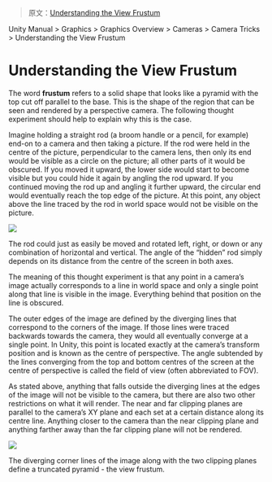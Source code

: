 > 原文：[Understanding the View Frustum](http://docs.unity3d.com/Manual/UnderstandingFrustum.html)

Unity Manual > Graphics > Graphics Overview > Cameras > Camera Tricks > Understanding the View Frustum

# Understanding the View Frustum

The word **frustum** refers to a solid shape that looks like a pyramid with the top cut off parallel to the base. This is the shape of the region that can be seen and rendered by a perspective camera. The following thought experiment should help to explain why this is the case.

Imagine holding a straight rod (a broom handle or a pencil, for example) end-on to a camera and then taking a picture. If the rod were held in the centre of the picture, perpendicular to the camera lens, then only its end would be visible as a circle on the picture; all other parts of it would be obscured. If you moved it upward, the lower side would start to become visible but you could hide it again by angling the rod upward. If you continued moving the rod up and angling it further upward, the circular end would eventually reach the top edge of the picture. At this point, any object above the line traced by the rod in world space would not be visible on the picture.

![](http://docs.unity3d.com/uploads/Main/Rods.png)

The rod could just as easily be moved and rotated left, right, or down or any combination of horizontal and vertical. The angle of the “hidden” rod simply depends on its distance from the centre of the screen in both axes.

The meaning of this thought experiment is that any point in a camera’s image actually corresponds to a line in world space and only a single point along that line is visible in the image. Everything behind that position on the line is obscured.

The outer edges of the image are defined by the diverging lines that correspond to the corners of the image. If those lines were traced backwards towards the camera, they would all eventually converge at a single point. In Unity, this point is located exactly at the camera’s transform position and is known as the centre of perspective. The angle subtended by the lines converging from the top and bottom centres of the screen at the centre of perspective is called the field of view (often abbreviated to FOV).

As stated above, anything that falls outside the diverging lines at the edges of the image will not be visible to the camera, but there are also two other restrictions on what it will render. The near and far clipping planes are parallel to the camera’s XY plane and each set at a certain distance along its centre line. Anything closer to the camera than the near clipping plane and anything farther away than the far clipping plane will not be rendered.

![](http://docs.unity3d.com/uploads/Main/ViewFrustum.png)

The diverging corner lines of the image along with the two clipping planes define a truncated pyramid - the view frustum.